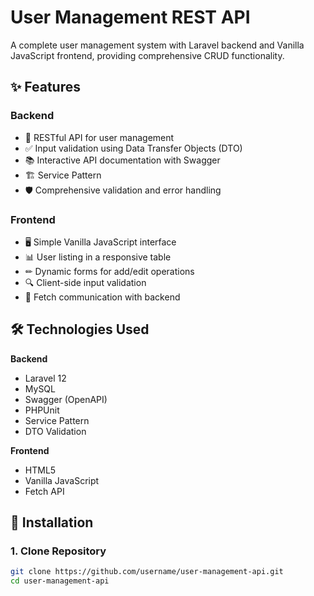 # User Management REST API

A complete user management system with Laravel backend and Vanilla JavaScript frontend, providing comprehensive CRUD functionality.

## ✨ Features

### Backend
- 🚀 RESTful API for user management
- ✅ Input validation using Data Transfer Objects (DTO)
- 📚 Interactive API documentation with Swagger
- 🏗 Service Pattern
- 🛡 Comprehensive validation and error handling

### Frontend
- 🖥 Simple Vanilla JavaScript interface
- 📊 User listing in a responsive table
- ✏ Dynamic forms for add/edit operations
- 🔍 Client-side input validation
- 🔄 Fetch communication with backend

## 🛠 Technologies Used

**Backend**
- Laravel 12
- MySQL
- Swagger (OpenAPI)
- PHPUnit
- Service Pattern
- DTO Validation

**Frontend**
- HTML5
- Vanilla JavaScript
- Fetch API

## 🚀 Installation

### 1. Clone Repository
```bash
git clone https://github.com/username/user-management-api.git
cd user-management-api
